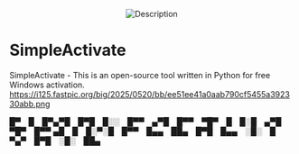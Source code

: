 
<p align="center">
  <img src="https://i125.fastpic.org/big/2025/0520/bb/ee51ee41a0aab790cf5455a392330abb.png" alt="Description" />
</p>

# SimpleActivate
SimpleActivate - This is an open-source tool written in Python for free Windows activation.
https://i125.fastpic.org/big/2025/0520/bb/ee51ee41a0aab790cf5455a392330abb.png

█▀ █ █▀▄▀█ █▀█ █░░ █▀▀ ▄▀█ █▀▀ ▀█▀ █ █░█ ▄▀█ ▀█▀ █▀▀
▄█ █ █░▀░█ █▀▀ █▄▄ ██▄ █▀█ █▄▄ ░█░ █ ▀▄▀ █▀█ ░█░ ██▄

